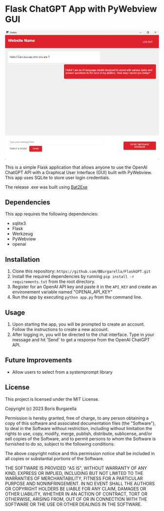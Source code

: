 # Flask ChatGPT App with PyWebview GUI

![Demo image](https://github.com/BBurgarella/FlaskGPT/blob/main/static/images/Demo_image.png)

This is a simple Flask application that allows anyone to use the OpenAI ChatGPT API with a Graphical User Interface (GUI) built with PyWebview. This app uses SQLite to store user login credentials.

The release .exe was built using  [Bat2Exe](https://github.com/islamadel/bat2exe)

## Dependencies

This app requires the following dependencies:

- sqlite3
- Flask
- Werkzeug
- PyWebview
- openai

## Installation

1. Clone this repository: `https://github.com/BBurgarella/FlaskGPT.git`
2. Install the required dependencies by running `pip install -r requirements.txt` from the root directory.
3. Register for an OpenAI API key and paste it in the `API_KEY` and create an environement variable named "OPENAI_API_KEY"
4. Run the app by executing `python app.py` from the command line.

## Usage

1. Upon starting the app, you will be prompted to create an account. Follow the instructions to create a new account.
2. After logging in, you will be directed to the chat interface. Type in your message and hit 'Send' to get a response from the OpenAI ChatGPT API.

## Future Improvements

- Allow users to select from a systemprompt library

## License

This project is licensed under the MIT License.

Copyright (c) 2023 Boris Burgarella

Permission is hereby granted, free of charge, to any person obtaining a copy
of this software and associated documentation files (the "Software"), to deal
in the Software without restriction, including without limitation the rights
to use, copy, modify, merge, publish, distribute, sublicense, and/or sell
copies of the Software, and to permit persons to whom the Software is
furnished to do so, subject to the following conditions:

The above copyright notice and this permission notice shall be included in
all copies or substantial portions of the Software.

THE SOFTWARE IS PROVIDED "AS IS", WITHOUT WARRANTY OF ANY KIND, EXPRESS OR
IMPLIED, INCLUDING BUT NOT LIMITED TO THE WARRANTIES OF MERCHANTABILITY,
FITNESS FOR A PARTICULAR PURPOSE AND NONINFRINGEMENT. IN NO EVENT SHALL THE
AUTHORS OR COPYRIGHT HOLDERS BE LIABLE FOR ANY CLAIM, DAMAGES OR OTHER
LIABILITY, WHETHER IN AN ACTION OF CONTRACT, TORT OR OTHERWISE, ARISING FROM,
OUT OF OR IN CONNECTION WITH THE SOFTWARE OR THE USE OR OTHER DEALINGS IN
THE SOFTWARE.




